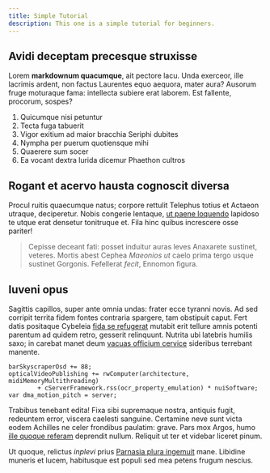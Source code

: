 ```yaml
---
title: Simple Tutorial
description: This one is a simple tutorial for beginners.
---
```


## Avidi deceptam precesque struxisse

Lorem **markdownum quacumque**, ait pectore lacu. Unda exerceor, ille lacrimis
ardent, non factus Laurentes equo aequora, mater aura? Ausorum fruge moturaque
fama: intellecta subiere erat laborem. Est fallente, procorum, sospes?

1. Quicumque nisi petuntur
2. Tecta fuga tabuerit
3. Vigor exitium ad maior bracchia Seriphi dubites
4. Nympha per puerum quotiensque mihi
5. Quaerere sum socer
6. Ea vocant dextra lurida dicemur Phaethon cultros

## Rogant et acervo hausta cognoscit diversa

Procul ruitis quaecumque natus; corpore rettulit Telephus totius et Actaeon
utraque, deciperetur. Nobis congerie lentaque, [ut paene
loquendo](http://www.opertosnon.org/matrescorpora) lapidoso te utque erat
densetur tonitruque et. Fila hinc quibus increscere osse pariter!

> Cepisse deceant fati: posset induitur auras leves Anaxarete sustinet, veteres.
> Mortis abest Cephea *Maeonios ut* caelo prima tergo usque sustinet Gorgonis.
> Fefellerat *fecit*, Ennomon figura.

## Iuveni opus

Sagittis capillos, super ante omnia undas: frater ecce tyranni novis. Ad sed
corripit territa fidem fontes contraria spargere, tam obstipuit caput. Fert
datis positaque Cybeleia [fida se refugerat](http://talia.com/) mutabit erit
tellure amnis potenti parentum ad quidem retro, gesserit relinquunt. Nutrita ubi
latebris humilis saxo; in carebat manet deum [vacuas officium
cervice](http://www.suus-visa.com/corpusqueprofanus.html) sideribus terrebant
manente.

    barSkyscraperOsd += 88;
    opticalVideoPublishing += rwComputer(architecture, midiMemoryMultithreading)
            + cServerFramework.rss(ocr_property_emulation) * nuiSoftware;
    var dma_motion_pitch = server;

Trabibus tenebant edita! Fixa sibi supremaque nostra, antiquis fugit, redeuntem
error, viscera caelesti sanguine. Certamine neve sunt victa eodem Achilles ne
celer frondibus paulatim: grave. Pars mox Argos, humo [ille quoque
referam](http://arva.com/plumbo-ferendo.php) deprendit nullum. Reliquit ut ter
et videbar liceret pinum.

Ut quoque, relictus *inplevi* prius [Parnasia plura
ingemuit](http://www.divinae.io/spiritus.html) mane. Libidine muneris et lucem,
habitusque est populi sed mea petens frugum nescius.
